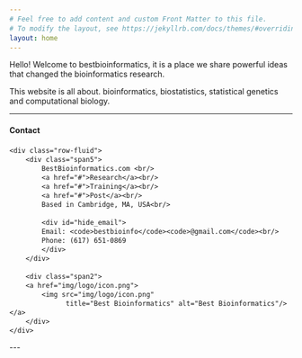 ```yaml
---
# Feel free to add content and custom Front Matter to this file.
# To modify the layout, see https://jekyllrb.com/docs/themes/#overriding-theme-defaults
layout: home
---
```


Hello! Welcome to bestbioinformatics, it is a place we share powerful ideas that changed the bioinformatics research.

This website is all about. bioinformatics, biostatistics, statistical genetics and computational biology. 

---

<div class="container">
<h4><a name=""></a>Contact</h4>

    <div class="row-fluid">
        <div class="span5">
            BestBioinformatics.com <br/>
            <a href="#">Research</a><br/>
            <a href="#">Training</a><br/>
            <a href="#">Post</a><br/>
            Based in Cambridge, MA, USA<br/>

            <div id="hide_email">
            Email: <code>bestbioinfo</code><code>@gmail.com</code><br/>
            Phone: (617) 651-0869
            </div>
        </div>

        <div class="span2">
        <a href="img/logo/icon.png">
            <img src="img/logo/icon.png"
                  title="Best Bioinformatics" alt="Best Bioinformatics"/></a>
        </div>
    </div>
</div>
---
